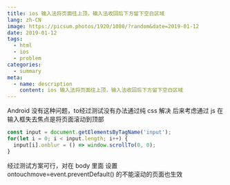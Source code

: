 ```yaml
---
title: ios 输入法将页面往上顶，输入法收回后下方留下空白区域
lang: zh-CN
image: https://picsum.photos/1920/1080/?random&date=2019-01-12
date: 2019-01-12
tags:
  - html
  - ios
  - problem
categories:
  - summary
meta:
  - name: description
    content: ios 输入法将页面往上顶，输入法收回后下方留下空白区域
--- 
```


​Android 没有这种问题，to经过测试没有办法通过纯 css 解决
后来考虑通过 js 在输入框失去焦点是将页面滚动到顶部

<!-- more -->

``` js
const input = document.getElementsByTagName('input');
for(let i = 0; i < input.length; i++) {
  input[i].onblur = () => window.scrollTo(0, 0);
}
```

经过测试方案可行，对在 body 里面 设置 ontouchmove=event.preventDefault() 的不能滚动的页面也生效